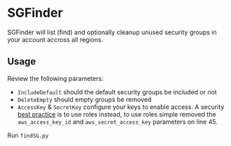 SGFinder
========

SGFinder will list (find) and optionally cleanup unused security groups in your account accross all regions.

Usage
-----
Review the following parameters:
* ```IncludeDefault``` should the default security groups be included or not
* ```DeleteEmpty``` should empty groups be removed
* ```AccessKey``` & ```SecretKey``` configure your keys to enable access. A security [best practice](http://docs.aws.amazon.com/IAM/latest/UserGuide/best-practices.html#use-roles-with-ec2) is to use roles instead, to use roles simple removed the ```aws_access_key_id``` and ```aws_secret_access_key``` parameters on line 45.

Run ```findSG.py``` 